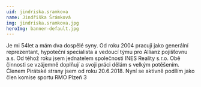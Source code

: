 ```yaml
---
uid: jindriska.sramkova
name: Jindřiška Šrámková
img: jindriska.sramkova.jpg
heroImg: banner-default.jpg
---
```


Je mi 54let a mám dva dospělé syny. Od roku 2004 pracuji jako generální reprezentant, hypoteční specialista a vedoucí týmu pro Allianz pojišťovnu a.s. Od téhož roku jsem jednatelem společnosti INES Reality s.r.o. Obě činnosti se vzájemně doplňují a svoji práci dělám s velkým potěšením. Členem Pirátské strany jsem od roku 20.6.2018. Nyní se aktivně podílím jako člen komise sportu RMO Plzeň 3
